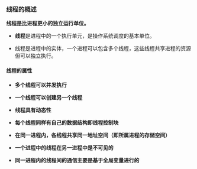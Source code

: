 ### 线程的概述

**线程是比进程更小的独立运行单位。**

- **线程**是进程中的一个执行单元，是操作系统调度的基本单位。

- 线程是进程中的实体，一个进程可以包含多个线程，这些线程共享进程的资源但可以独立执行。

#### 线程的属性

- **多个线程可以并发执行**

- **一个线程可以创建另一个线程**

- **线程具有动态性**

- **每个线程同样有自己的数据结构即线程控制块**

- **在同一进程内，各线程共享同一地址空间（即所属进程的存储空间）**

- **一个进程中的线程在另一进程中是不可见的**

- **同一进程内的线程间的通信主要是基于全局变量进行的**
